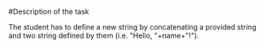 #Description of the task

The student has to define a new string by concatenating a provided string
and two string defined by them (i.e. "Hello, "+name+"!").

